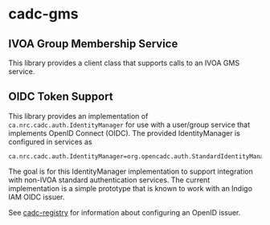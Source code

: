 # cadc-gms

## IVOA Group Membership Service

This library provides a client class that supports calls to an IVOA GMS service.

## OIDC Token Support

This library provides an implementation of `ca.nrc.cadc.auth.IdentityManager` for use with
a user/group service that implements OpenID Connect (OIDC). The provided IdentityManager is
configured in services as
```
ca.nrc.cadc.auth.IdentityManager=org.opencadc.auth.StandardIdentityManager
```
The goal is for this IdentityManager implementation to support integration with
non-IVOA standard authentication services. The current implementation is a simple
prototype that is known to work with an Indigo IAM OIDC issuer. 

See <a href="https://github.com/opencadc/reg/tree/master/cadc-registry">cadc-registry</a>
for information about configuring an OpenID issuer.
